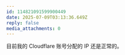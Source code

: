 ```yaml
---
id: 114821091599900449
date: 2025-07-09T03:13:36.649Z
reply: false
media_attachments: 0
---
```


目前我的 Cloudflare 账号分配的 IP 还是正常的。

